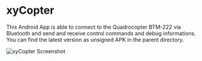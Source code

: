 # xyCopter

This Android App is able to connect to the Quadrocopter BTM-222 via Bluetooth and send and receive control commands and debug informations.
You can find the latest version as unsigned APK in the parent directory.

![xyCopter Screenshot](http://www.xythobuz.org/img/xyCopter.png)
